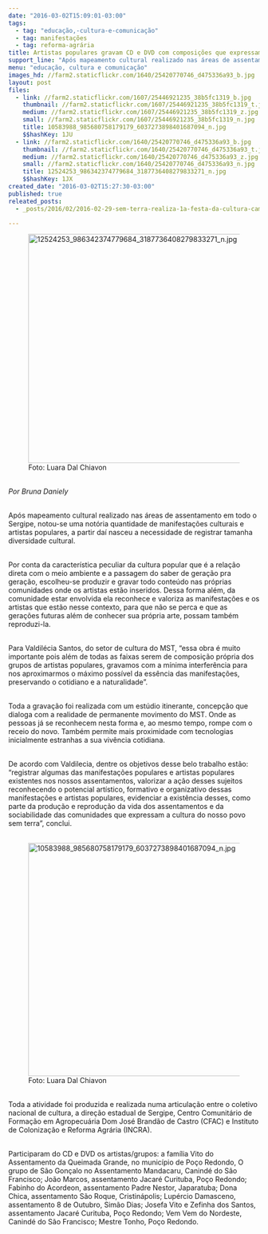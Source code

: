 ```yaml
---
date: "2016-03-02T15:09:01-03:00"
tags:
  - tag: "educação,-cultura-e-comunicação"
  - tag: manifestações
  - tag: reforma-agrária
title: Artistas populares gravam CD e DVD com composições que expressam a cultura do povo Sem Terra
support_line: "Após mapeamento cultural realizado nas áreas de assentamento do Sergipe, notou-se uma notória quantidade de manifestações culturais e artistas populares, a partir daí nasceu a necessidade de registrar tamanha diversidade cultural."
menu: "educação, cultura e comunicação"
images_hd: //farm2.staticflickr.com/1640/25420770746_d475336a93_b.jpg
layout: post
files:
  - link: //farm2.staticflickr.com/1607/25446921235_38b5fc1319_b.jpg
    thumbnail: //farm2.staticflickr.com/1607/25446921235_38b5fc1319_t.jpg
    medium: //farm2.staticflickr.com/1607/25446921235_38b5fc1319_z.jpg
    small: //farm2.staticflickr.com/1607/25446921235_38b5fc1319_n.jpg
    title: 10583988_985680758179179_6037273898401687094_n.jpg
    $$hashKey: 1JU
  - link: //farm2.staticflickr.com/1640/25420770746_d475336a93_b.jpg
    thumbnail: //farm2.staticflickr.com/1640/25420770746_d475336a93_t.jpg
    medium: //farm2.staticflickr.com/1640/25420770746_d475336a93_z.jpg
    small: //farm2.staticflickr.com/1640/25420770746_d475336a93_n.jpg
    title: 12524253_986342374779684_3187736408279833271_n.jpg
    $$hashKey: 1JX
created_date: "2016-03-02T15:27:30-03:00"
published: true
releated_posts:
  - _posts/2016/02/2016-02-29-sem-terra-realiza-1a-festa-da-cultura-camponesa-em-chapeco.md

---
```

<figure class="image"><img alt="12524253_986342374779684_3187736408279833271_n.jpg" height="459" src="//farm2.staticflickr.com/1640/25420770746_d475336a93_b.jpg" width="700" />
<figcaption>Foto: Luara Dal Chiavon</figcaption>
</figure>

<p><br />
<em>Por Bruna Daniely</em></p>

<p><br />
Ap&oacute;s mapeamento cultural realizado nas &aacute;reas de assentamento em todo o Sergipe, notou-se uma&nbsp;not&oacute;ria quantidade de manifesta&ccedil;&otilde;es culturais e artistas populares, a partir da&iacute; nasceu a necessidade de registrar tamanha diversidade cultural.</p>

<p><br />
Por conta da caracter&iacute;stica peculiar da cultura popular que &eacute; a rela&ccedil;&atilde;o direta com o meio ambiente e a passagem do saber de gera&ccedil;&atilde;o pra gera&ccedil;&atilde;o, escolheu-se produzir e gravar todo conte&uacute;do nas pr&oacute;prias comunidades onde os artistas est&atilde;o inseridos. Dessa forma al&eacute;m, da comunidade estar envolvida ela reconhece e valoriza as manifesta&ccedil;&otilde;es e os artistas que est&atilde;o nesse contexto, para que n&atilde;o se perca e que as gera&ccedil;&otilde;es futuras al&eacute;m de conhecer sua pr&oacute;pria arte, possam tamb&eacute;m reproduzi-la.&nbsp;</p>

<p><br />
Para Valdil&eacute;cia Santos, do setor de cultura do MST, &ldquo;essa obra &eacute; muito importante pois al&eacute;m de todas as faixas serem de composi&ccedil;&atilde;o pr&oacute;pria dos grupos de artistas populares, gravamos com a m&iacute;nima interfer&ecirc;ncia para nos aproximarmos o m&aacute;ximo poss&iacute;vel da ess&ecirc;ncia das manifesta&ccedil;&otilde;es, preservando o cotidiano e a naturalidade&rdquo;.</p>

<p><br />
Toda a grava&ccedil;&atilde;o foi realizada com um est&uacute;dio itinerante, concep&ccedil;&atilde;o que dialoga com a realidade de permanente movimento do MST. Onde as pessoas j&aacute; se reconhecem nesta forma e, ao mesmo tempo, rompe com o receio do novo. Tamb&eacute;m permite mais proximidade com tecnologias inicialmente estranhas a sua viv&ecirc;ncia cotidiana.</p>

<p><br />
De acordo com Valdilecia, dentre os objetivos desse belo trabalho est&atilde;o: &ldquo;registrar algumas das manifesta&ccedil;&otilde;es populares e artistas populares existentes nos nossos assentamentos, valorizar a a&ccedil;&atilde;o desses sujeitos reconhecendo o potencial art&iacute;stico, formativo e organizativo dessas manifesta&ccedil;&otilde;es e artistas populares, evidenciar a exist&ecirc;ncia desses, como parte da produ&ccedil;&atilde;o e reprodu&ccedil;&atilde;o da vida dos assentamentos e da sociabilidade das comunidades que expressam a cultura do nosso povo sem terra&rdquo;, conclui.<br />
&nbsp;</p>

<figure class="image"><img alt="10583988_985680758179179_6037273898401687094_n.jpg" height="467" src="//farm2.staticflickr.com/1607/25446921235_38b5fc1319_b.jpg" width="700" />
<figcaption>Foto: Luara Dal Chiavon</figcaption>
</figure>

<p><br />
Toda a atividade foi produzida e realizada numa articula&ccedil;&atilde;o entre o coletivo nacional de cultura, a dire&ccedil;&atilde;o estadual de Sergipe, Centro Comunit&aacute;rio de Forma&ccedil;&atilde;o em Agropecu&aacute;ria Dom Jos&eacute; Brand&atilde;o de Castro (CFAC) e Instituto de Coloniza&ccedil;&atilde;o e Reforma Agr&aacute;ria (INCRA).&nbsp;</p>

<p><br />
Participaram do CD e DVD os artistas/grupos:&nbsp;a fam&iacute;lia Vito do Assentamento da&nbsp;Queimada Grande, no munic&iacute;pio de Po&ccedil;o Redondo, O grupo de S&atilde;o Gon&ccedil;alo no Assentamento Mandacaru, Canind&eacute; do S&atilde;o Francisco; Jo&atilde;o Marcos, assentamento Jacar&eacute; Curituba, Po&ccedil;o Redondo; Fabinho do Acordeon, assentamento Padre Nestor, Japaratuba; Dona Chica, assentamento S&atilde;o Roque, Cristin&aacute;polis; Lup&eacute;rcio Damasceno, assentamento 8 de Outubro, Sim&atilde;o Dias; Josefa Vito e Zefinha dos Santos, assentamento Jacar&eacute; Curituba, Po&ccedil;o Redondo; Vem Vem do Nordeste, Canind&eacute; do S&atilde;o Francisco;&nbsp;Mestre Tonho, Po&ccedil;o Redondo.</p>
